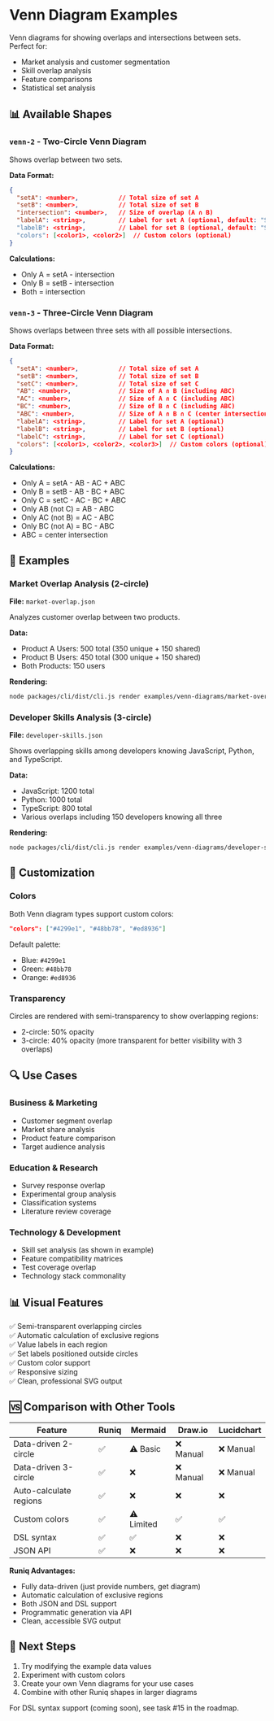 # Venn Diagram Examples

Venn diagrams for showing overlaps and intersections between sets. Perfect for:
- Market analysis and customer segmentation
- Skill overlap analysis
- Feature comparisons
- Statistical set analysis

## 📊 Available Shapes

### `venn-2` - Two-Circle Venn Diagram

Shows overlap between two sets.

**Data Format:**
```json
{
  "setA": <number>,           // Total size of set A
  "setB": <number>,           // Total size of set B
  "intersection": <number>,   // Size of overlap (A ∩ B)
  "labelA": <string>,         // Label for set A (optional, default: "Set A")
  "labelB": <string>,         // Label for set B (optional, default: "Set B")
  "colors": [<color1>, <color2>]  // Custom colors (optional)
}
```

**Calculations:**
- Only A = setA - intersection
- Only B = setB - intersection
- Both = intersection

### `venn-3` - Three-Circle Venn Diagram

Shows overlaps between three sets with all possible intersections.

**Data Format:**
```json
{
  "setA": <number>,           // Total size of set A
  "setB": <number>,           // Total size of set B
  "setC": <number>,           // Total size of set C
  "AB": <number>,             // Size of A ∩ B (including ABC)
  "AC": <number>,             // Size of A ∩ C (including ABC)
  "BC": <number>,             // Size of B ∩ C (including ABC)
  "ABC": <number>,            // Size of A ∩ B ∩ C (center intersection)
  "labelA": <string>,         // Label for set A (optional)
  "labelB": <string>,         // Label for set B (optional)
  "labelC": <string>,         // Label for set C (optional)
  "colors": [<color1>, <color2>, <color3>]  // Custom colors (optional)
}
```

**Calculations:**
- Only A = setA - AB - AC + ABC
- Only B = setB - AB - BC + ABC
- Only C = setC - AC - BC + ABC
- Only AB (not C) = AB - ABC
- Only AC (not B) = AC - ABC
- Only BC (not A) = BC - ABC
- ABC = center intersection

## 📁 Examples

### Market Overlap Analysis (2-circle)

**File:** `market-overlap.json`

Analyzes customer overlap between two products.

**Data:**
- Product A Users: 500 total (350 unique + 150 shared)
- Product B Users: 450 total (300 unique + 150 shared)
- Both Products: 150 users

**Rendering:**
```bash
node packages/cli/dist/cli.js render examples/venn-diagrams/market-overlap.json > output.svg
```

### Developer Skills Analysis (3-circle)

**File:** `developer-skills.json`

Shows overlapping skills among developers knowing JavaScript, Python, and TypeScript.

**Data:**
- JavaScript: 1200 total
- Python: 1000 total
- TypeScript: 800 total
- Various overlaps including 150 developers knowing all three

**Rendering:**
```bash
node packages/cli/dist/cli.js render examples/venn-diagrams/developer-skills.json > output.svg
```

## 🎨 Customization

### Colors

Both Venn diagram types support custom colors:

```json
"colors": ["#4299e1", "#48bb78", "#ed8936"]
```

Default palette:
- Blue: `#4299e1`
- Green: `#48bb78`
- Orange: `#ed8936`

### Transparency

Circles are rendered with semi-transparency to show overlapping regions:
- 2-circle: 50% opacity
- 3-circle: 40% opacity (more transparent for better visibility with 3 overlaps)

## 🔍 Use Cases

### Business & Marketing
- Customer segment overlap
- Market share analysis
- Product feature comparison
- Target audience analysis

### Education & Research
- Survey response overlap
- Experimental group analysis
- Classification systems
- Literature review coverage

### Technology & Development
- Skill set analysis (as shown in example)
- Feature compatibility matrices
- Test coverage overlap
- Technology stack commonality

## 📊 Visual Features

✅ Semi-transparent overlapping circles  
✅ Automatic calculation of exclusive regions  
✅ Value labels in each region  
✅ Set labels positioned outside circles  
✅ Custom color support  
✅ Responsive sizing  
✅ Clean, professional SVG output  

## 🆚 Comparison with Other Tools

| Feature | Runiq | Mermaid | Draw.io | Lucidchart |
|---------|-------|---------|---------|------------|
| Data-driven 2-circle | ✅ | ⚠️ Basic | ❌ Manual | ❌ Manual |
| Data-driven 3-circle | ✅ | ❌ | ❌ Manual | ❌ Manual |
| Auto-calculate regions | ✅ | ❌ | ❌ | ❌ |
| Custom colors | ✅ | ⚠️ Limited | ✅ | ✅ |
| DSL syntax | ✅ | ✅ | ❌ | ❌ |
| JSON API | ✅ | ❌ | ❌ | ❌ |

**Runiq Advantages:**
- Fully data-driven (just provide numbers, get diagram)
- Automatic calculation of exclusive regions
- Both JSON and DSL support
- Programmatic generation via API
- Clean, accessible SVG output

## 🚀 Next Steps

1. Try modifying the example data values
2. Experiment with custom colors
3. Create your own Venn diagrams for your use cases
4. Combine with other Runiq shapes in larger diagrams

For DSL syntax support (coming soon), see task #15 in the roadmap.
